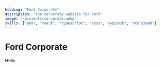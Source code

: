```yaml
---
heading: "Ford Corporate"
description: "The corporate website for Ford"
image: "/projects/corporate.webp"
skills: ["aem", "react", "typescript", "scss", "webpack", "storybook"]
---
```


# Ford Corporate

Hello
